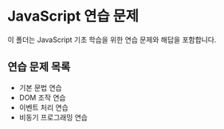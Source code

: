 # JavaScript 연습 문제

이 폴더는 JavaScript 기초 학습을 위한 연습 문제와 해답을 포함합니다.

## 연습 문제 목록
- 기본 문법 연습
- DOM 조작 연습
- 이벤트 처리 연습
- 비동기 프로그래밍 연습 